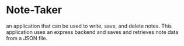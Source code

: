 # Note-Taker
an application that can be used to write, save, and delete notes. This application uses an express backend and saves and retrieves note data from a JSON file.
